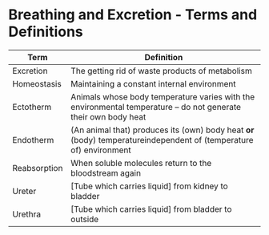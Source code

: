 # Breathing and Excretion - Terms and Definitions

| Term | Definition |
| --- | --- |
| Excretion | The getting rid of waste products of metabolism |
| Homeostasis | Maintaining a constant internal environment |
| Ectotherm | Animals whose body temperature varies with the environmental temperature – do not generate their own body heat |
| Endotherm | (An animal that) produces its (own) body heat **or** (body) temperatureindependent of (temperature of) environment |
| Reabsorption | When soluble molecules return to the bloodstream again |
| Ureter | [Tube which carries liquid] from kidney to bladder |
| Urethra | [Tube which carries liquid] from bladder to outside |